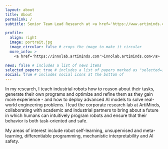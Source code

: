 ```yaml
---
layout: about
title: About
permalink: /
subtitle: Senior Team Lead Research at <a href='https://www.artiminds.com'>ArtiMinds Robotics</a><br>Doctoral Candidate at the <a href='https://ai.uni-bremen.de/'>Institute for Artificial Intelligence</a> at the University of Bremen

profile:
  align: right
  image: portrait.jpg
  image_circular: false # crops the image to make it circular
  more_info: >
    <a href='https://innolab.artiminds.com'>innolab.artiminds.com</a>

news: false # includes a list of news items
selected_papers: true # includes a list of papers marked as "selected={true}"
social: true # includes social icons at the bottom of
---
```


In my research, I teach industrial robots how to reason about their tasks, generate their own programs and optimize and refine them as they gain more experience - and how to deploy advanced AI models to solve real-world engineering problems. I lead the corporate research lab at ArtiMinds, collaborating with academic and industrial partners to bring about a future in which humans can intuitively program robots and ensure that their behavior is both task-oriented and safe.

My areas of interest include robot self-learning, unsupervised and meta-learning, differentiable programming, mechanistic interpretability and AI safety.